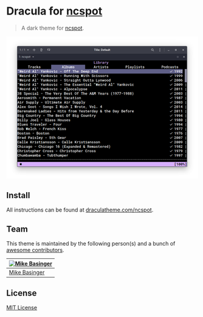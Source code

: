 # Dracula for [ncspot](https://github.com/hrkfdn/ncspot)

> A dark theme for [ncspot](https://github.com/hrkfdn/ncspot).

![Screenshot](./screenshot.png)

## Install

All instructions can be found at [draculatheme.com/ncspot](https://draculatheme.com/ncspot).

## Team

This theme is maintained by the following person(s) and a bunch of [awesome contributors](https://github.com/dracula/ncspot/graphs/contributors).

[![Mike Basinger](https://avatars.githubusercontent.com/u/2634758?s=100)](https://github.com/dbasinge) |
--- |
[Mike Basinger](https://github.com/dbasinge) |

## License

[MIT License](./LICENSE)
